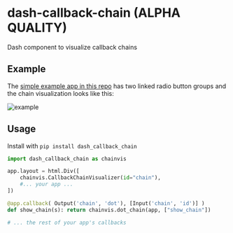 # dash-callback-chain (ALPHA QUALITY)

Dash component to visualize callback chains

## Example

The [simple example app in this repo](usage.py) has two linked radio button groups and the chain visualization looks like this:

![example](example.png)

## Usage

Install with `pip install dash_callback_chain`

```python
import dash_callback_chain as chainvis

app.layout = html.Div([
    chainvis.CallbackChainVisualizer(id="chain"),
    #... your app ...
])

@app.callback( Output('chain', 'dot'), [Input('chain', 'id')] )
def show_chain(s): return chainvis.dot_chain(app, ["show_chain"])

# ... the rest of your app's callbacks
```
